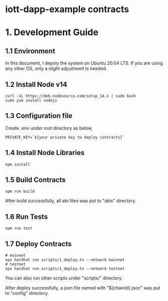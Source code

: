 # iott-dapp-example contracts

# 1. Development Guide

## 1.1 Environment

In this document, I depoly the system on Ubuntu 20.04 LTS. If you are using any other OS, only a slight adjustment is needed.

## 1.2 Install Node v14
```
curl -sL https://deb.nodesource.com/setup_14.x | sudo bash
sudo yum install nodejs
```

## 1.3 Configuration file
Create .env under root directory as below,
```
PRIVATE_KEY=`${your private key to deploy contracts}`
```

## 1.4 Install Node Libraries
```
npm install
```

## 1.5 Build Contracts
```
npm run build
```
After build successfully, all abi files was put to "abis" directory.

## 1.6 Run Tests
```
npm run test
```

## 1.7 Deploy Contracts
```
# mainnet
npx hardhat run scripts/1_deploy.ts --network mainnet
# testnet
npx hardhat run scripts/1_deploy.ts --network testnet
```
You can also run other scripts under "scripts/" directory.

After deploy successfully, a json file named with "${chainId}.json" was put to "config" directory.
